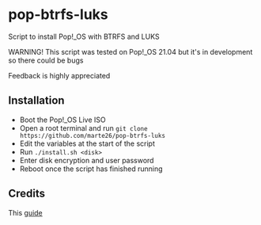 # pop-btrfs-luks

Script to install Pop!_OS with BTRFS and LUKS

WARNING! This script was tested on Pop!_OS 21.04 but it's in development so there could be bugs

Feedback is highly appreciated

## Installation

* Boot the Pop!_OS Live ISO
* Open a root terminal and run `git clone https://github.com/marte26/pop-btrfs-luks`
* Edit the variables at the start of the script
* Run `./install.sh <disk>`
* Enter disk encryption and user password
* Reboot once the script has finished running

## Credits

This [guide](https://mutschler.eu/linux/install-guides/pop-os-btrfs-21-04/#overview)

